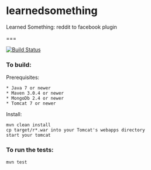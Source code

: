 learnedsomething
===

Learned Something: reddit to facebook plugin

===

[![Build Status](http://adapter.afterburna.com/jenkins/job/learnedsomething/badge/icon)](http://adapter.afterburna.com/jenkins/job/learnedsomething/)

### To build:

Prerequisites:

    * Java 7 or newer
    * Maven 3.0.4 or newer
    * MongoDb 2.4 or newer
    * Tomcat 7 or newer

Install:

    mvn clean install
    cp target/r*.war into your Tomcat's webapps directory
    start your tomcat

### To run the tests:

    mvn test

